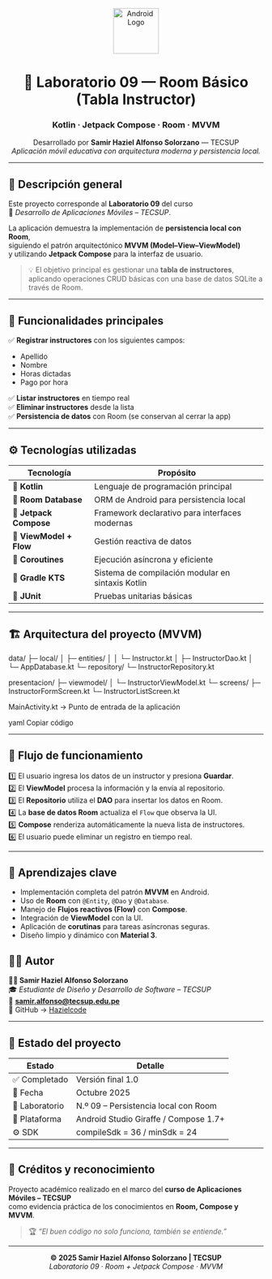 <!-- Banner -->
<p align="center">
  <img src="https://upload.wikimedia.org/wikipedia/commons/d/d7/Android_robot.svg" alt="Android Logo" width="90"/>
</p>

<h1 align="center">📱 Laboratorio 09 — Room Básico (Tabla Instructor)</h1>
<h3 align="center">Kotlin · Jetpack Compose · Room · MVVM</h3>

<p align="center">
  Desarrollado por <b>Samir Haziel Alfonso Solorzano</b> — TECSUP<br/>
  <i>Aplicación móvil educativa con arquitectura moderna y persistencia local.</i>
</p>

---

## 🎯 Descripción general

Este proyecto corresponde al **Laboratorio 09** del curso  
🧩 *Desarrollo de Aplicaciones Móviles – TECSUP*.

La aplicación demuestra la implementación de **persistencia local con Room**,  
siguiendo el patrón arquitectónico **MVVM (Model–View–ViewModel)**  
y utilizando **Jetpack Compose** para la interfaz de usuario.

> 💡 El objetivo principal es gestionar una **tabla de instructores**,  
> aplicando operaciones CRUD básicas con una base de datos SQLite a través de Room.

---

## 🚀 Funcionalidades principales

✅ **Registrar instructores** con los siguientes campos:
- Apellido  
- Nombre  
- Horas dictadas  
- Pago por hora  

✅ **Listar instructores** en tiempo real  
✅ **Eliminar instructores** desde la lista  
✅ **Persistencia de datos** con Room (se conservan al cerrar la app)

---

## ⚙️ Tecnologías utilizadas

| Tecnología | Propósito |
|-------------|-----------|
| 🧠 **Kotlin** | Lenguaje de programación principal |
| 🧱 **Room Database** | ORM de Android para persistencia local |
| 🎨 **Jetpack Compose** | Framework declarativo para interfaces modernas |
| 🧩 **ViewModel + Flow** | Gestión reactiva de datos |
| 🔄 **Coroutines** | Ejecución asíncrona y eficiente |
| 🧰 **Gradle KTS** | Sistema de compilación modular en sintaxis Kotlin |
| 🧪 **JUnit** | Pruebas unitarias básicas |

---

## 🏗️ Arquitectura del proyecto (MVVM)

data/
├─ local/
│ ├─ entities/
│ │ └─ Instructor.kt
│ ├─ InstructorDao.kt
│ └─ AppDatabase.kt
└─ repository/
└─ InstructorRepository.kt

presentacion/
├─ viewmodel/
│ └─ InstructorViewModel.kt
└─ screens/
├─ InstructorFormScreen.kt
└─ InstructorListScreen.kt

MainActivity.kt → Punto de entrada de la aplicación

yaml
Copiar código

---

## 🧭 Flujo de funcionamiento

1️⃣ El usuario ingresa los datos de un instructor y presiona **Guardar**.  
2️⃣ El **ViewModel** procesa la información y la envía al repositorio.  
3️⃣ El **Repositorio** utiliza el **DAO** para insertar los datos en Room.  
4️⃣ La **base de datos Room** actualiza el `Flow` que observa la UI.  
5️⃣ **Compose** renderiza automáticamente la nueva lista de instructores.  
6️⃣ El usuario puede eliminar un registro en tiempo real.

---

## 🧠 Aprendizajes clave

- Implementación completa del patrón **MVVM** en Android.  
- Uso de **Room** con `@Entity`, `@Dao` y `@Database`.  
- Manejo de **Flujos reactivos (Flow)** con **Compose**.  
- Integración de **ViewModel** con la UI.  
- Aplicación de **corutinas** para tareas asíncronas seguras.  
- Diseño limpio y dinámico con **Material 3**.

## 🧑‍💻 Autor

**👨‍🎓 Samir Haziel Alfonso Solorzano**  
🎓 *Estudiante de Diseño y Desarrollo de Software – TECSUP*  
📧 **samir.alfonso@tecsup.edu.pe**  
🐙 GitHub → [Hazielcode](https://github.com/Hazielcode)

---

## 🏁 Estado del proyecto

| Estado | Detalle |
|---------|----------|
| ✅ Completado | Versión final 1.0 |
| 📅 Fecha | Octubre 2025 |
| 🧩 Laboratorio | N.º 09 – Persistencia local con Room |
| 🧱 Plataforma | Android Studio Giraffe / Compose 1.7+ |
| ⚙️ SDK | compileSdk = 36 / minSdk = 24 |

---

## 💬 Créditos y reconocimiento

Proyecto académico realizado en el marco del **curso de Aplicaciones Móviles – TECSUP**  
como evidencia práctica de los conocimientos en **Room, Compose y MVVM**.

> 🏆 *“El buen código no solo funciona, también se entiende.”*  

---

<p align="center">
  <b>© 2025 Samir Haziel Alfonso Solorzano | TECSUP</b><br/>
  <i>Laboratorio 09 · Room + Jetpack Compose · MVVM</i>
</p>
